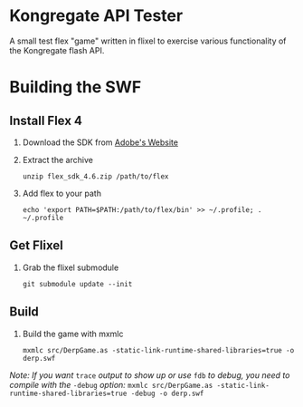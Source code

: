 Kongregate API Tester
=====================

A small test flex "game" written in flixel to exercise various functionality of the Kongregate flash API.

Building the SWF
================

Install Flex 4
--------------
1. Download the SDK from [Adobe's Website][1]
2. Extract the archive

    `unzip flex_sdk_4.6.zip /path/to/flex`

3. Add flex to your path

    `echo 'export PATH=$PATH:/path/to/flex/bin' >> ~/.profile; . ~/.profile`

Get Flixel
----------
1. Grab the flixel submodule

   `git submodule update --init`

Build
-----
1. Build the game with mxmlc

    `mxmlc src/DerpGame.as -static-link-runtime-shared-libraries=true -o derp.swf`

*Note: If you want* `trace` *output to show up or use* `fdb` *to debug, you need to compile with the* `-debug` *option:* `mxmlc src/DerpGame.as -static-link-runtime-shared-libraries=true -debug -o derp.swf`

[1]: http://www.adobe.com/devnet/flex/flex-sdk-download.html "Adobe Flex SDK"
